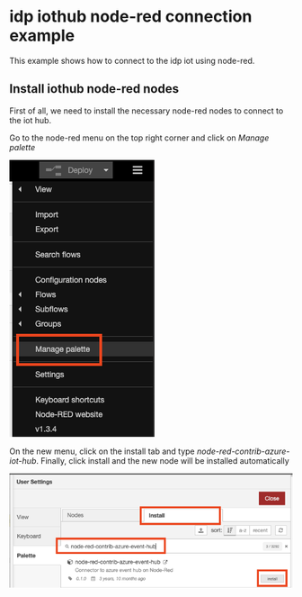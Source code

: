 # idp iothub node-red connection example

This example shows how to connect to the idp iot using node-red. 

## Install iothub node-red nodes

First of all, we need to install the necessary node-red nodes to connect to the iot hub.

Go to the node-red menu on the top right corner and click on *Manage palette*

![alt text](https://github.com/JoBaAl/idp-iothub-connection-examples/blob/main/img/img-manage-palette.png)

On the new menu, click on the install tab and type *node-red-contrib-azure-iot-hub*. Finally, click install and the new node will be installed automatically

![alt text](https://github.com/JoBaAl/idp-iothub-connection-examples/blob/main/img/install-node-red-iothub-node.png)

